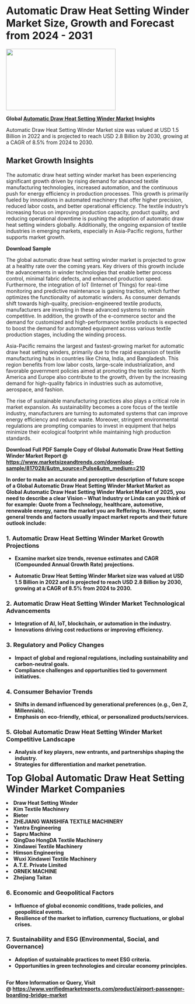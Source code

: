 <H1>Automatic Draw Heat Setting Winder Market Size, Growth and Forecast from 2024 - 2031</H1><img class="aligncenter size-medium wp-image-584254" src="https://thirdeyenews.in/wp-content/uploads/2024/09/Global-Market-Research-300x168.jpeg" alt="" width="300" height="168" /><p><strong>Global&nbsp;<a href="https://www.marketsizeandtrends.com/download-sample/817028/&amp;utm_source=Pulse&amp;utm_medium=210">Automatic Draw Heat Setting Winder Market</a> Insights</strong></p><p>Automatic Draw Heat Setting Winder Market size was valued at USD 1.5 Billion in 2022 and is projected to reach USD 2.8 Billion by 2030, growing at a CAGR of 8.5% from 2024 to 2030.</p><p><h2>Market Growth Insights</h2> <p>The automatic draw heat setting winder market has been experiencing significant growth driven by rising demand for advanced textile manufacturing technologies, increased automation, and the continuous push for energy efficiency in production processes. This growth is primarily fueled by innovations in automated machinery that offer higher precision, reduced labor costs, and better operational efficiency. The textile industry’s increasing focus on improving production capacity, product quality, and reducing operational downtime is pushing the adoption of automatic draw heat setting winders globally. Additionally, the ongoing expansion of textile industries in emerging markets, especially in Asia-Pacific regions, further supports market growth.</p> <p><strong>Download Sample</strong></p> <p>The global automatic draw heat setting winder market is projected to grow at a healthy rate over the coming years. Key drivers of this growth include the advancements in winder technologies that enable better process control, minimal fabric defects, and enhanced production speed. Furthermore, the integration of IoT (Internet of Things) for real-time monitoring and predictive maintenance is gaining traction, which further optimizes the functionality of automatic winders. As consumer demands shift towards high-quality, precision-engineered textile products, manufacturers are investing in these advanced systems to remain competitive. In addition, the growth of the e-commerce sector and the demand for customized and high-performance textile products is expected to boost the demand for automated equipment across various textile production stages, including the winding process. <p>Asia-Pacific remains the largest and fastest-growing market for automatic draw heat setting winders, primarily due to the rapid expansion of textile manufacturing hubs in countries like China, India, and Bangladesh. This region benefits from low labor costs, large-scale industrialization, and favorable government policies aimed at promoting the textile sector. North America and Europe also contribute to the growth, driven by the increasing demand for high-quality fabrics in industries such as automotive, aerospace, and fashion.</p> <p>The rise of sustainable manufacturing practices also plays a critical role in market expansion. As sustainability becomes a core focus of the textile industry, manufacturers are turning to automated systems that can improve energy efficiency and reduce waste. Moreover, stringent environmental regulations are prompting companies to invest in equipment that helps minimize their ecological footprint while maintaining high production standards.</p> <p><strong></p><p><span class=""><strong>Download Full PDF Sample Copy of Global Automatic Draw Heat Setting Winder Market Report</strong> @ <a href="https://www.marketsizeandtrends.com/download-sample/817028/&amp;utm_source=Pulse&amp;utm_medium=210" target="_blank">https://www.marketsizeandtrends.com/download-sample/817028/&amp;utm_source=Pulse&amp;utm_medium=210</a></span></p><p>In order to make an accurate and perceptive description of future scope of a Global&nbsp;Automatic Draw Heat Setting Winder Market Market as Global&nbsp;Automatic Draw Heat Setting Winder Market Market of 2025, you need to describe a clear Vision &ndash; What Industry or Linda can you think of for example: Quote from a Technology, healthcare, automotive, renewable energy, name the market you are Reffering to. However, some general trends and factors usually impact market reports and their future outlook include:</p><h3>1.&nbsp;<strong>Automatic Draw Heat Setting Winder Market Growth Projections</strong></h3><ul><li>Examine market size trends, revenue estimates and CAGR (Compounded Annual Growth Rate) projections.</li><li><p>Automatic Draw Heat Setting Winder Market size was valued at USD 1.5 Billion in 2022 and is projected to reach USD 2.8 Billion by 2030, growing at a CAGR of 8.5% from 2024 to 2030.</p></li></ul><h3>2.&nbsp;<strong>Automatic Draw Heat Setting Winder Market Technological Advancements</strong></h3><ul><li>Integration of AI, IoT, blockchain, or automation in the industry.</li><li>Innovations driving cost reductions or improving efficiency.</li></ul><h3>3.&nbsp;<strong>Regulatory and Policy Changes</strong></h3><ul><li>Impact of global and regional regulations, including sustainability and carbon-neutral goals.</li><li>Compliance challenges and opportunities tied to government initiatives.</li></ul><h3>4.&nbsp;<strong>Consumer Behavior Trends</strong></h3><ul><li>Shifts in demand influenced by generational preferences (e.g., Gen Z, Millennials).</li><li>Emphasis on eco-friendly, ethical, or personalized products/services.</li></ul><h3>5.&nbsp;<strong>Global Automatic Draw Heat Setting Winder Market Competitive Landscape</strong></h3><ul><li>Analysis of key players, new entrants, and partnerships shaping the industry.</li><li>Strategies for differentiation and market penetration.</li></ul><p data-pm-slice="1 1 []"><span style="color: inherit; font-family: inherit; font-size: 25px;">Top Global Automatic Draw Heat Setting Winder Market Companies</span></p><div class="" data-test-id=""><p><li>Draw Heat Setting Winder</li><li> Kim Textile Machinery</li><li> Rieter</li><li> ZHEJIANG WANSHIFA TEXTILE MACHINERY</li><li> Yantra Engineering</li><li> Sapru Machine</li><li> QingDao HongDA Textile Machinery</li><li> Xindawei Textile Machinery</li><li> Himson Engineering</li><li> Wuxi Xindawei Textile Machinery</li><li> A.T.E. Private Limited</li><li> ORNEK MACHINE</li><li> Zhejiang Taitan</li></p></div><h3>6.&nbsp;<strong>Economic and Geopolitical Factors</strong></h3><ul><li>Influence of global economic conditions, trade policies, and geopolitical events.</li><li>Resilience of the market to inflation, currency fluctuations, or global crises.</li></ul><h3>7.&nbsp;<strong>Sustainability and ESG (Environmental, Social, and Governance)</strong></h3><ul><li>Adoption of sustainable practices to meet ESG criteria.</li><li>Opportunities in green technologies and circular economy principles.</li></ul><h2><strong style="font-size: 14px;">For More Information or Query, Visit @&nbsp;</strong><a style="background-color: #ffffff; font-size: 14px;" href="https://www.marketsizeandtrends.com/report/automatic-draw-heat-setting-winder-market/" target="_blank">https://www.verifiedmarketreports.com/product/airport-passenger-boarding-bridge-market</a></h2>
